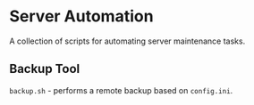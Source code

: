 # Server Automation

A collection of scripts for automating server maintenance tasks.

## Backup Tool

`backup.sh` - performs a remote backup based on `config.ini`.
